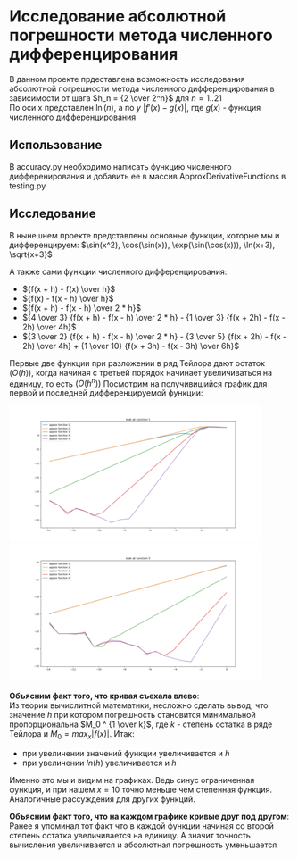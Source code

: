 # Исследование абсолютной погрешности метода численного дифференцирования

В данном проекте прдеставлена возможность исследования абсолютной погрешности метода численного дифференцирования в зависимости от шага $h_n = {2 \over 2^n}$ для $n=1..21$ <br/>
По оси x представлен $\ln(n)$, а по $y$ $|f'(x) - g(x)|$, где $g(x)$ -  функция численного дифференцирования

## Использованиe

В accuracy.py необходимо написать функцию численного дифференирования и добавить ее в массив ApproxDerivativeFunctions в testing.py

## Исследование

В нынешнем проекте представлены основные функции, которые мы и дифференцируем: $\sin(x^2), \cos(\sin(x)), \exp(\sin(\cos(x))), \ln(x+3), \sqrt{x+3}$

А также сами функции численного дифференцирования: 

+ ${f(x + h) - f(x) \over h}$
+ ${f(x) - f(x - h) \over h}$
+ ${f(x + h) - f(x - h) \over 2 * h}$
+ ${4 \over 3} {f(x + h) - f(x - h) \over 2 * h} - {1 \over 3} {f(x + 2h) - f(x - 2h) \over 4h}$
+ ${3 \over 2} {f(x + h) - f(x - h) \over 2 * h} - {3 \over 5} {f(x + 2h) - f(x - 2h) \over 4h} + {1 \over 10} {f(x + 3h) - f(x - 3h) \over 6h}$

Первые две функции при разложении в ряд Тейлора дают остаток $(O(h))$, когда начиная с третьей порядок начинает увеличиваться на единицу, то есть $(O(h^n))$
Посмотрим на получивишийся график для первой и последней дифференцируемой функции:
<div class="img-div">
  <img src="https://github.com/armanincredible/Computational-Mathematics/blob/master/accuracy/pics/pic1.png" width="450" alt="">
  <img src="https://github.com/armanincredible/Computational-Mathematics/blob/master/accuracy/pics/pic5.png" width="450" alt="">
</div>

__Объясним факт того, что кривая съехала влево__: <br/>
Из теории вычислитной математики, несложно сделать вывод, что значение $h$ при котором погрешность становится минимальной пропорциональна $M_0 ^ {1 \over k}$,
где $k$ - степень остатка в ряде Тейлора и $M_0 = max_x|f(x)|$. Итак:
+ при увеличении значений функции увеличивается и $h$
+ при увеличении $ln(h)$ увеличивается и $h$<br/>

Именно это мы и видим на графиках. Ведь синус ограниченная функция, и при нашем $x = 10$ точно меньше чем степенная функция. Аналогичные рассуждения для других функций.

__Объясним факт того, что на каждом графике кривые друг под другом__: <br/>
Ранее я упоминал тот факт что в каждой функции начиная со второй степень остатка увеличивается на единицу. А значит точность вычисления увеличивается и абсолютная погрешность уменьшается
